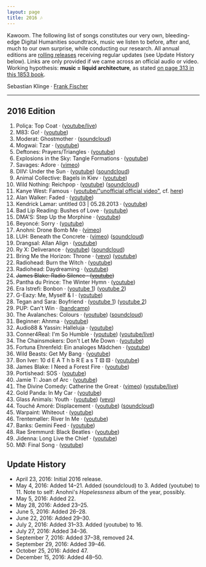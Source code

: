 ```yaml
---
layout: page
title: 2016 🎶
---
```


Kawoom. The following list of songs constitutes our very own, bleeding-edge Digital Humanities soundtrack, music we listen to before, after and, much to our own surprise, while conducting our research. All annual editions are [rolling releases](https://en.wikipedia.org/wiki/Rolling_release) receiving regular updates (see Update History below). Links are only provided if we came across an official audio or video. Working hypothesis: **music = liquid architecture**, as stated [on page 313 in this 1853 book](http://reader.digitale-sammlungen.de/de/fs1/object/display/bsb10598676_00329.html?zoom=1).

Sebastian Klinge &middot; [Frank Fischer](https://twitter.com/umblaetterer)

* * *

## 2016 Edition

  1. Poliça: Top Coat &middot; ([youtube/live](https://www.youtube.com/watch?v=EIoAs9wpaco))
  2. M83: Go! &middot; ([youtube](https://www.youtube.com/watch?v=U3YZTYXftzg))
  3. Moderat: Ghostmother &middot; ([soundcloud](https://soundcloud.com/moderat-official/ghostmother))
  4. Mogwai: Tzar &middot; ([youtube](https://www.youtube.com/watch?v=zvq6NEabA2Y))
  5. Deftones: Prayers/Triangles &middot; ([youtube](https://www.youtube.com/watch?v=D5BG_B8FWhI))
  6. Explosions in the Sky: Tangle Formations &middot; ([youtube](https://www.youtube.com/watch?v=h2PagQXYQIE))
  7. Savages: Adore &middot; ([vimeo](https://vimeo.com/150766416))
  8. DIIV: Under the Sun &middot; ([youtube](https://www.youtube.com/watch?v=zKbqyuaXolg)) ([soundcloud](https://soundcloud.com/capturedtracks/diiv-under-the-sun-official-single))
  9. Animal Collective: Bagels in Kiev &middot; ([youtube](https://www.youtube.com/watch?v=u1ijmmuJ2p8))
  10. Wild Nothing: Reichpop &middot; ([youtube](https://www.youtube.com/watch?v=2R8xrvVRztQ)) ([soundcloud](https://soundcloud.com/bella-union/wild-nothing-reichpop))
  11. Kanye West: Famous &middot; ([youtube/&#34;unofficial official video&#34;](https://www.youtube.com/watch?v=Q821mNXNw-I), cf. [here](http://www.theverge.com/2016/4/28/11526342/kanye-west-famous-music-video-aziz-ansari-eric-wareheim-tlop))
  12. Alan Walker: Faded &middot; ([youtube](https://www.youtube.com/watch?v=60ItHLz5WEA))
  13. Kendrick Lamar: untitled 03 &#x7c; 05.28.2013 &middot; ([youtube](https://www.youtube.com/watch?v=04HPkc6zRu0))
  14. Bad Lip Reading: Bushes of Love &middot; ([youtube](https://www.youtube.com/watch?v=RySHDUU2juM))
  15. DMA'S: Step Up the Morphine &middot; ([youtube](https://www.youtube.com/watch?v=vYTXXhkHHG0))
  16. Beyoncé: Sorry &middot; ([youtube](https://www.youtube.com/watch?v=QxsmWxxouIM))
  17. Anohni: Drone Bomb Me &middot; ([vimeo](https://vimeo.com/152637866))
  18. LUH: Beneath the Concrete &middot; ([vimeo](https://vimeo.com/163403615)) ([soundcloud](https://soundcloud.com/lostunderheaven/beneath-the-concrete))
  19. Drangsal: Allan Align &middot; ([youtube](https://www.youtube.com/watch?v=99o3AkxzTcQ))
  20. Ry X: Deliverance &middot; ([youtube](https://www.youtube.com/watch?v=Es4THnMzefA)) ([soundcloud](https://soundcloud.com/ry-x/deliverance1))
  21. Bring Me the Horizon: Throne &middot; ([vevo](http://www.vevo.com/watch/bring-me-the-horizon/throne/GB1101500803)) ([youtube](https://www.youtube.com/watch?v=uD7dM1wol6g))
  22. Radiohead: Burn the Witch &middot; ([youtube](https://www.youtube.com/watch?v=yI2oS2hoL0k))
  23. Radiohead: Daydreaming &middot; ([youtube](https://www.youtube.com/watch?v=TTAU7lLDZYU))
  24. ~~James Blake: Radio Silence &middot; ([youtube](https://www.youtube.com/watch?v=TTglDb7qjvQ))~~
  25. Pantha du Prince: The Winter Hymn &middot; ([youtube](https://www.youtube.com/watch?v=yBWo9xsJxGo))
  26. Era Istrefi: Bonbon &middot; ([youtube 1](https://www.youtube.com/watch?v=cedoBlUvBlI)) ([youtube 2](https://www.youtube.com/watch?v=qA5rsVEqEHc))
  27. G-Eazy: Me, Myself & I &middot; ([youtube](https://www.youtube.com/watch?v=Tfs5GOQK4dU))
  28. Tegan and Sara: Boyfriend &middot; ([youtube 1](https://www.youtube.com/watch?v=HJOHoiPGpac)) ([youtube 2](https://www.youtube.com/watch?v=Vp1kSFL3ESo))
  29. PUP: Can't Win &middot; ([bandcamp](https://puptheband.bandcamp.com/track/cant-win))
  30. The Avalanches: Colours &middot; ([youtube](https://www.youtube.com/watch?v=zLRPDovCpmM)) ([soundcloud](https://soundcloud.com/theavalanches/colours))
  31. Beginner: Ahnma &middot; ([youtube](https://www.youtube.com/watch?v=C6_Uk_2rkQg))
  32. Audio88 & Yassin: Halleluja &middot; ([youtube](https://www.youtube.com/watch?v=W5ZldUxaX7s))
  33. Conner4Real: I'm So Humble &middot; ([youtube](https://www.youtube.com/watch?v=tIpbYyR0OOI)) ([youtube/live](https://www.youtube.com/watch?v=XzbAEHdy8oU))
  34. The Chainsmokers: Don't Let Me Down &middot; ([youtube](https://www.youtube.com/watch?v=1Oezjm6Mmm8))
  35. Fortuna Ehrenfeld: Ein analoges Mädchen &middot; ([youtube](https://www.youtube.com/watch?v=UOOqFea4kwU))
  36. Wild Beasts: Get My Bang &middot; ([youtube](https://www.youtube.com/watch?v=8nkdZhFzglA))
  37. Bon Iver: 10 d E A T h b R E a s T ⚄ ⚄ &middot; ([youtube](https://www.youtube.com/watch?v=HNy7VtSsmu8))
  38. James Blake: I Need a Forest Fire &middot; ([youtube](https://www.youtube.com/watch?v=sAJgs1P-uUE))
  39. Portishead: SOS &middot; ([youtube](https://www.youtube.com/watch?v=WVe-9VWIcCo))
  40. Jamie T: Joan of Arc &middot; ([youtube](https://www.youtube.com/watch?v=U1K2YjlmcwY))
  41. The Divine Comedy: Catherine the Great &middot; ([vimeo](https://vimeo.com/171561867)) ([youtube/live](https://www.youtube.com/watch?v=2nJuX-1jINY))
  42. Gold Panda: In My Car &middot; ([youtube](https://www.youtube.com/watch?v=6YVhAILmqyo))
  43. Glass Animals: Youth &middot; ([youtube](https://www.youtube.com/watch?v=_ZdsmLgCVdU)) ([vevo](http://www.vevo.com/watch/glass-animals/youth-(official-video)/GB2DY1600050))
  44. Touché Amoré: Displacement &middot; ([youtube](https://www.youtube.com/watch?v=B9dVDKYsmu0)) ([soundcloud](https://soundcloud.com/epitaph-records/touche-amore-displacement))
  45. Warpaint: Whiteout &middot; ([youtube](https://www.youtube.com/watch?v=K1BqwONm4TE))
  46. Trentemøller: River In Me &middot; ([youtube](https://www.youtube.com/watch?v=0KMLyQjI5mI))
  47. Banks: Gemini Feed &middot; ([youtube](https://www.youtube.com/watch?v=2IeyrEUkBSk))
  48. Rae Sremmurd: Black Beatles &middot; ([youtube](https://www.youtube.com/watch?v=b8m9zhNAgKs))
  49. Jidenna: Long Live the Chief &middot; ([youtube](https://www.youtube.com/watch?v=H_AQFnqMY3E))
  50. MØ: Final Song &middot; ([youtube](https://www.youtube.com/watch?v=WUcXQ--yGWQ))

## Update History

  - April 23, 2016: Initial 2016 release.
  - May 4, 2016: Added 14–21. Added (soundcloud) to 3. Added (youtube) to 11. Note to self: Anohni's *Hopelessness* album of the year, possibly.
  - May 5, 2016: Added 22.
  - May 28, 2016: Added 23–25.
  - June 5, 2016: Added 26–28.
  - June 22, 2016: Added 29–30.
  - July 2, 2016: Added 31–33. Added (youtube) to 16.
  - July 27, 2016: Added 34–36.
  - September 7, 2016: Added 37–38, removed 24.
  - September 29, 2016: Added 39–46.
  - October 25, 2016: Added 47.
  - December 15, 2016: Added 48–50.
